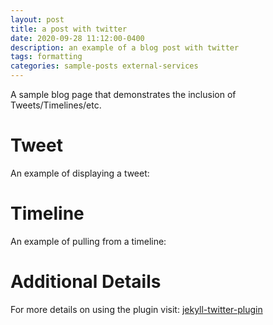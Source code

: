 ```yaml
---
layout: post
title: a post with twitter
date: 2020-09-28 11:12:00-0400
description: an example of a blog post with twitter
tags: formatting
categories: sample-posts external-services
---
```

A sample blog page that demonstrates the inclusion of Tweets/Timelines/etc.

# Tweet
An example of displaying a tweet:

# Timeline
An example of pulling from a timeline: 

# Additional Details
For more details on using the plugin visit: [jekyll-twitter-plugin](https://github.com/rob-murray/jekyll-twitter-plugin)
